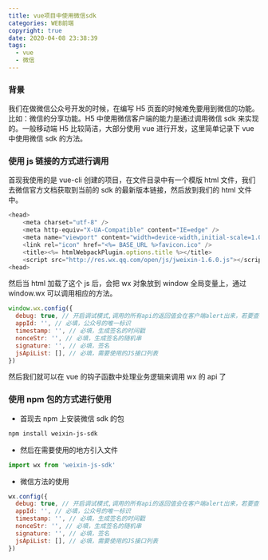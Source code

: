 ```yaml
---
title: vue项目中使用微信sdk
categories: WEB前端
copyright: true
date: 2020-04-08 23:38:39
tags:
  - vue
  - 微信
---
```


### 背景

我们在做微信公众号开发的时候，在编写 H5 页面的时候难免要用到微信的功能。比如：微信的分享功能。H5 中使用微信客户端的能力是通过调用微信 sdk 来实现的。<!--more-->一般移动端 H5 比较简洁，大部分使用 vue 进行开发，这里简单记录下 vue 中使用微信 sdk 的方法。

### 使用 js 链接的方式进行调用

首现我使用的是 vue-cli 创建的项目，在文件目录中有一个模版 html 文件，我们去微信官方文档获取到当前的 sdk 的最新版本链接，然后放到我们的 html 文件中。

```js
<head>
    <meta charset="utf-8" />
    <meta http-equiv="X-UA-Compatible" content="IE=edge" />
    <meta name="viewport" content="width=device-width,initial-scale=1.0,maximum-scale=1.0, user-scalable=0, viewport-fit=cover;" />
    <link rel="icon" href="<%= BASE_URL %>favicon.ico" />
    <title><%= htmlWebpackPlugin.options.title %></title>
    <script src="http://res.wx.qq.com/open/js/jweixin-1.6.0.js"></script> // 微信的sdk线上版本
<head>
```

然后当 html 加载了这个 js 后，会把 wx 对象放到 window 全局变量上，通过 window.wx 可以调用相应的方法。

```js
window.wx.config({
  debug: true, // 开启调试模式,调用的所有api的返回值会在客户端alert出来，若要查看传入的参数，可以在pc端打开，参数信息会通过log打出，仅在pc端时才会打印。
  appId: '', // 必填，公众号的唯一标识
  timestamp: '', // 必填，生成签名的时间戳
  nonceStr: '', // 必填，生成签名的随机串
  signature: '', // 必填，签名
  jsApiList: [], // 必填，需要使用的JS接口列表
})
```

然后我们就可以在 vue 的钩子函数中处理业务逻辑来调用 wx 的 api 了

### 使用 npm 包的方式进行使用

- 首现去 npm 上安装微信 sdk 的包

```bash
npm install weixin-js-sdk
```

- 然后在需要使用的地方引入文件

```js
import wx from 'weixin-js-sdk'
```

- 微信方法的使用

```js
wx.config({
  debug: true, // 开启调试模式,调用的所有api的返回值会在客户端alert出来，若要查看传入的参数，可以在pc端打开，参数信息会通过log打出，仅在pc端时才会打印。
  appId: '', // 必填，公众号的唯一标识
  timestamp: '', // 必填，生成签名的时间戳
  nonceStr: '', // 必填，生成签名的随机串
  signature: '', // 必填，签名
  jsApiList: [], // 必填，需要使用的JS接口列表
})
```
